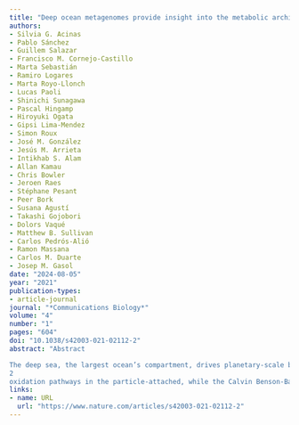 ```yaml
---
title: "Deep ocean metagenomes provide insight into the metabolic architecture of bathypelagic microbial communities"
authors:
- Silvia G. Acinas
- Pablo Sánchez
- Guillem Salazar
- Francisco M. Cornejo-Castillo
- Marta Sebastián
- Ramiro Logares
- Marta Royo-Llonch
- Lucas Paoli
- Shinichi Sunagawa
- Pascal Hingamp
- Hiroyuki Ogata
- Gipsi Lima-Mendez
- Simon Roux
- José M. González
- Jesús M. Arrieta
- Intikhab S. Alam
- Allan Kamau
- Chris Bowler
- Jeroen Raes
- Stéphane Pesant
- Peer Bork
- Susana Agustí
- Takashi Gojobori
- Dolors Vaqué
- Matthew B. Sullivan
- Carlos Pedrós-Alió
- Ramon Massana
- Carlos M. Duarte
- Josep M. Gasol
date: "2024-08-05"
year: "2021"
publication-types:
- article-journal
journal: "*Communications Biology*"
volume: "4"
number: "1"
pages: "604"
doi: "10.1038/s42003-021-02112-2"
abstract: "Abstract

The deep sea, the largest ocean’s compartment, drives planetary-scale biogeochemical cycling. Yet, the functional exploration of its microbial communities lags far behind other environments. Here we analyze 58 metagenomes from tropical and subtropical deep oceans to generate the Malaspina Gene Database. Free-living or particle-attached lifestyles drive functional differences in bathypelagic prokaryotic communities, regardless of their biogeography. Ammonia and CO oxidation pathways are enriched in the free-living microbial communities and dissimilatory nitrate reduction to ammonium and H
2
oxidation pathways in the particle-attached, while the Calvin Benson-Bassham cycle is the most prevalent inorganic carbon fixation pathway in both size fractions. Reconstruction of the Malaspina Deep Metagenome-Assembled Genomes reveals unique non-cyanobacterial diazotrophic bacteria and chemolithoautotrophic prokaryotes. The widespread potential to grow both autotrophically and heterotrophically suggests that mixotrophy is an ecologically relevant trait in the deep ocean. These results expand our understanding of the functional microbial structure and metabolic capabilities of the largest Earth aquatic ecosystem."
links:
- name: URL
  url: "https://www.nature.com/articles/s42003-021-02112-2"
---
```

